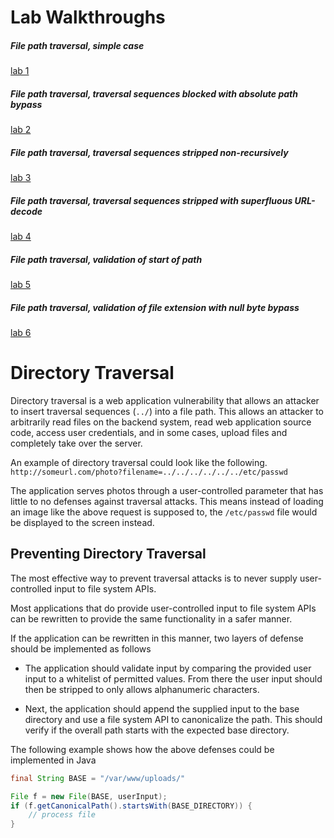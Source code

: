 # Lab Walkthroughs

##### File path traversal, simple case
[lab 1](lab1/lab1.md)

##### File path traversal, traversal sequences blocked with absolute path bypass
[lab 2](lab2/lab2.md)

##### File path traversal, traversal sequences stripped non-recursively
[lab 3](lab3/lab3.md)

##### File path traversal, traversal sequences stripped with superfluous URL-decode
[lab 4](lab4/lab4.md)

##### File path traversal, validation of start of path
[lab 5](lab5/lab5.md)

##### File path traversal, validation of file extension with null byte bypass
[lab 6](lab6/lab6.md)

# Directory Traversal
Directory traversal is a web application vulnerability that allows an attacker to insert traversal sequences (`../`) into a file path. This allows an attacker to arbitrarily read files on the backend system, read web application source code, access user credentials, and in some cases, upload files and completely take over the server.

An example of directory traversal could look like the following.
`http://someurl.com/photo?filename=../../../../../../etc/passwd`

The application serves photos through a user-controlled parameter that has little to no defenses against traversal attacks. This means instead of loading an image like the above request is supposed to, the `/etc/passwd` file would be displayed to the screen instead.

## Preventing Directory Traversal
The most effective way to prevent traversal attacks is to never supply user-controlled input to file system APIs.

Most applications that do provide user-controlled input to file system APIs can be rewritten to provide the same functionality in a safer manner.

If the application can be rewritten in this manner, two layers of defense should be implemented as follows

- The application should validate input by comparing the provided user input to a whitelist of permitted values. From there the user input should then be stripped to only allows alphanumeric characters.

- Next, the application should append the supplied input to the base directory and use a file system API to canonicalize the path. This should verify if the overall path starts with the expected base directory.

The following example shows how the above defenses could be implemented in Java
```Java
final String BASE = "/var/www/uploads/"

File f = new File(BASE, userInput);
if (f.getCanonicalPath().startsWith(BASE_DIRECTORY)) {
    // process file
}
```